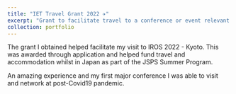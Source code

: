 ```yaml
---
title: "IET Travel Grant 2022 ✈️"
excerpt: "Grant to facilitate travel to a conference or event relevant to the applicants background."
collection: portfolio
---
```


The grant I obtained helped facilitate my visit to IROS 2022 - Kyoto. This was awarded through application and helped fund travel and accommodation whilst in Japan as part of the JSPS Summer Program. 

An amazing experience and my first major conference I was able to visit and network at post-Covid19 pandemic.
